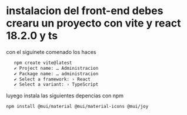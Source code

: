 # instalacion del front-end  debes crearu un proyecto con vite y react 18.2.0 y ts

con el siguinete comenado los haces 
 ```bash 
    npm create vite@latest
    ✔ Project name: … Administracion
    ✔ Package name: … administracion
    ✔ Select a framework: › React
    ✔ Select a variant: › TypeScript

 
 ```
 luyego instala las siguientes depencias con npm  

 ```bash  
npm install @mui/material @mui/material-icons @mui/joy

 ``` 
 
